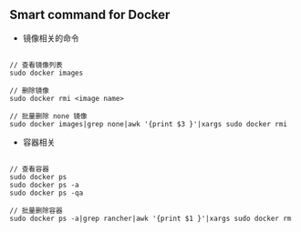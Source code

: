 
## Smart command for Docker

- 镜像相关的命令

```shell

// 查看镜像列表
sudo docker images

// 删除镜像
sudo docker rmi <image name>

// 批量删除 none 镜像
sudo docker images|grep none|awk '{print $3 }'|xargs sudo docker rmi
```

- 容器相关

```shell

// 查看容器
sudo docker ps
sudo docker ps -a
sudo docker ps -qa

// 批量删除容器
sudo docker ps -a|grep rancher|awk '{print $1 }'|xargs sudo docker rm
```
